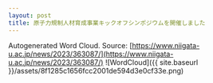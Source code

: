 ```yaml
---
layout: post
title: 原子力規制人材育成事業キックオフシンポジウムを開催しました
---
```

Autogenerated Word Cloud.
Source\: [https://www.niigata-u.ac.jp/news/2023/363087/](https://www.niigata-u.ac.jp/news/2023/363087/)
![WordCloud]({{ site.baseurl }}/assets/8f1285c1656fcc2001de594d3e0cf33e.png)